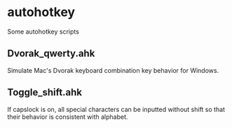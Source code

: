 autohotkey
==========

Some autohotkey scripts

Dvorak_qwerty.ahk
-----------------
Simulate Mac's Dvorak keyboard combination key behavior for Windows.

Toggle_shift.ahk
----------------
If capslock is on, all special characters can be inputted without shift so that their behavior is consistent with alphabet. 

